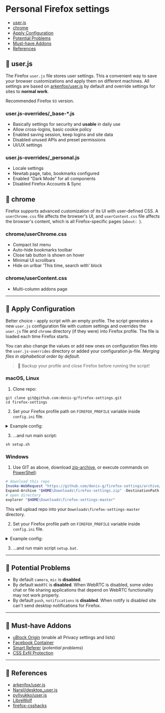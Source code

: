# Personal Firefox settings

- [user.js](#-userjs)
- [chrome](#-chrome)
- [Apply Configuration](#-apply-configuration)
- [Potential Problems](#-potential-problems)
- [Must-have Addons](#-must-have-addons)
- [References](#-references)

## 🔹 user.js

The Firefox `user.js` file stores user settings. This a convenient way to save your browser customizations and apply them on different machines.
All settings are based on [arkenfox/user.js](https://github.com/arkenfox/user.js) by default and override settings for sites to **normal work**.

Recommended Firefox `93` version.

### user.js-overrides/_base-*.js

- Basically settings for security and **usable** in daily use
- Allow cross-logins, basic cookie policy
- Enabled saving session, keep logins and site data
- Disabled unused APIs and preset permissions
- UI/UX settings

### user.js-overrides/_personal.js

- Locale settings
- Newtab page, tabs, bookmarks configured
- Enabled "Dark Mode" for all components
- Disabled Firefox Accounts & Sync

## 🔹 chrome

Firefox supports advanced customization of its UI with user-defined CSS.
A `userChrome.css` file affects the browser's UI, and `userContent.css` file affects the browser's content, which is all Firefox-specific pages (`about: `).

### chrome/userChrome.css
- Compact list menu
- Auto-hide bookmarks toolbar
- Close tab button is shown on hover
- Minimal UI scrollbars
- Hide on urlbar 'This time, search with' block

### chrome/userContent.css

- Multi-column addons page

---

## 🔹 Apply Configuration

Better choice - apply script with an empty profile.
The script generates a new `user.js` configuration file with custom settings and overrides the `user.js` file and `chrome` directory (if they were) into Firefox profile.
The file is loaded each time Firefox starts.

You can also change the values or add new ones on configuration files into the `user.js-overrides` directory or added your configuration js-file.
*Merging files in alphabetical order by default.*

> 🛑 Backup your profile and close Firefox before running the script!

### macOS, Linux

1. Clone repo:

```shell
git clone git@github.com:denis-g/firefox-settings.git
cd firefox-settings
```

2. Set your Firefox profile path on `FIREFOX_PROFILE` variable inside `config.ini` file.

<details><summary>Example config:</summary>

> Go to `about:profiles` page and copy `Root Directory` path.

```ini
# macOS
# FIREFOX_PROFILE="/Users/denis-g/Library/Application Support/Firefox/Profiles/XXXXXXXX.profile_name"

# Linux
# FIREFOX_PROFILE="/home/denis-g/.mozilla/firefox/XXXXXXXX.profile_name"

FIREFOX_PROFILE="/Users/denis-g/Library/Application Support/Firefox/Profiles/dfk39fj39.default-nightly"
```

</details>

3. ...and run main script:

```shell
sh setup.sh
```

### Windows

1. Use GIT as above, download [zip-archive](https://github.com/denis-g/firefox-settings/archive/refs/heads/master.zip), or execute commands on [PowerShell](https://docs.microsoft.com/en-us/powershell/scripting/learn/ps101/01-getting-started?view=powershell-7.1):

```powershell
# download this repo
Invoke-WebRequest "https://github.com/denis-g/firefox-settings/archive/refs/heads/master.zip" -OutFile "$HOME\Downloads\firefox-settings.zip"
Expand-Archive "$HOME\Downloads\firefox-settings.zip" -DestinationPath "$HOME\Downloads\" -Force
# open directory
explorer "$HOME\Downloads\firefox-settings-master"
```

This will upload repo into your `Downloads\firefox-settings-master` directory.

2. Set your Firefox profile path on `FIREFOX_PROFILE` variable inside `config.ini` file.

<details><summary>Example config:</summary>

> Go to `about:profiles` page and copy `Root Directory` path.

```ini
# Windows
# FIREFOX_PROFILE="C:\Users\denis-g\AppData\Roaming\Mozilla\Firefox\Profiles\XXXXXXXX.profile_name"

FIREFOX_PROFILE="C:\Users\denis-g\AppData\Roaming\Mozilla\Firefox\Profiles\dfk39fj39.default-nightly"
```

</details>

3. ...and run main script `setup.bat`.

---

## 🔹 Potential Problems

- By default `camera`, `mic` is **disabled**.
- By default `WebRTC` is **disabled**. When WebRTC is disabled, some video chat or file sharing applications that depend on WebRTC functionality may not work properly.
- By default `push`, `notifications` is **disabled**. When notify is disabled site can't send desktop notifications for Firefox.

---

## 🔹 Must-have Addons

- [uBlock Origin](https://addons.mozilla.org/firefox/addon/ublock-origin/) (enable all Privacy settings and lists)
- [Facebook Container](https://addons.mozilla.org/firefox/addon/facebook-container/)
- [Smart Referer](https://addons.mozilla.org/firefox/addon/smart-referer/) (*potential problems*)
- [CSS Exfil Protection](https://addons.mozilla.org/firefox/addon/css-exfil-protection/)

---

## 🔹 References

- [arkenfox/user.js](https://github.com/arkenfox/user.js)
- [Narsil/desktop_user.js](https://git.nixnet.services/Narsil/desktop_user.js)
- [pyllyukko/user.js](https://github.com/pyllyukko/user.js)
- [LibreWolf](https://gitlab.com/librewolf-community)
- [firefox-csshacks](https://github.com/MrOtherGuy/firefox-csshacks)
